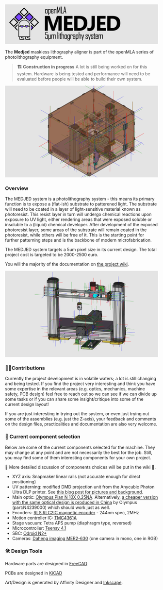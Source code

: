 ![medjed_banner](media/medjed_banner.jpg)

The **Medjed** maskless lithography aligner is part of the openMLA series of photolithography equipment. 

>  **🏗️ Construction in progress**
> A lot is still being worked on for this system. Hardware is being tested and performance will need to be evaluated before people will be able to build their own system. 

![](media/medjed_main_assembly.png)

### Overview

The MEDJED system is a photolithography system - this means its primary function is to expose a (flat-ish) substrate to patterened light. The substrate will need to be coated in a layer of light-sensitive material known as photoresist. This resist layer in turn will undergo chemical reactions upon exposure to UV light, either rendering areas that were exposed soluble or insoluble to a (liquid) chemical developer. After development of the exposed photoresist layer, some areas of the substrate will remain coated in the photoresist, while others will be free of it. This is the starting point for further patterning steps and is the backbone of modern microfabrication.

The MEDJED system targets a 5um pixel size in its current design. The total project cost is targeted to be 2000-2500 euro. 

You will the majority of the documentation on [the project wiki](https://github.com/openMLA/Medjed/wiki).

![](media/medjed_main_assembly-alt.png)

### 🙋‍♂️Contributions

Currently the project development is in volatile waters; a lot is still changing and being tested. If you find the project very interesting and think you have some expertise in the relevant areas (e.g. optics, mechanics, machine safety, PCB design) feel free to reach out so we can see if we can divide up some tasks or if you can share some insight/critique into some of the current design layout!

If you are just interesting in trying out the system, or even just trying out some of the assemblies (e.g. just the Z-axis), your feedback and comments on the design files, practicalities and documentation are also very welcome.

### 📃 Current component selection

Below are some of the current components selected for the machine. They may change at any point and are not necessarily the best for the job.  Still, you may find some of them interesting components for your own project.

🔗 More detailed discussion of components choices will be put in the wiki 📑.

* XYZ axis: Snapmaker linear rails (not accurate enough for direct positioning)
* UV patterning: modified DMD projection unit from the Anycubic Photon Ultra DLP printer. See [this blog post for pictures and background](https://nemoandrea.github.io/blog/Anycubic_DLP_teardown/).
* Main optic: [Olympus Plan N 10X 0.25NA](https://www.edmundoptics.com/f/olympus-plan-achromatic-objectives/14535/).  Alternatively, [a cheaper version with the same optical design is produced in China](https://www.astroshop.eu/for-microscopes/evident-olympus-plcn10x-0-25-plan-achromat-objective/p,49913) by Olympus (part:N4239000) which should work just as well. 
* Encoders: [RLS RLC2IC magnetic encoder](https://www.rls.si/eng/rlc2ic-miniature-linear-and-rotary-pcb-level-incremental-magnetic-encoder) - 244nm spec, 2MHz
* Motion controller IC: [TMC4361A](https://www.trinamic.com/fileadmin/assets/Products/ICs_Documents/TMC4361_Datasheet_Rev3.10.pdf)
* Stage vacuum: Tetra APS pump (diaphragm type, reversed)
* Microcontroller: [Teensy 4.1](https://www.pjrc.com/store/teensy41.html)
* SBC:  [Odroid N2+](https://www.hardkernel.com/shop/odroid-n2-with-4gbyte-ram-2/)
* Cameras: [Daheng imaging MER2-630](https://www.get-cameras.com/USB3.0-Camera-6.3MP-Color-Sony-IMX178-MER2-630-60U3C) (one camera in mono, one in RGB)

### 🛠 Design Tools

Hardware parts are designed in [FreeCAD](https://www.freecad.org/)

PCBs are designed in [KiCAD](https://www.kicad.org/)

Art/Design is generated by Affinity Designer and [Inkscape](https://inkscape.org/).